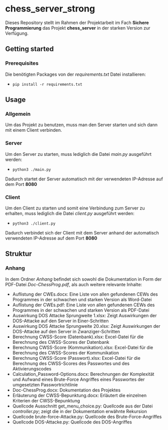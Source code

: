 # chess_server_strong
Dieses Repository stellt im Rahmen der Projektarbeit im Fach **Sichere Programmierung** das Projekt **chess_server** in der starken Version zur Verfügung.

## Getting started
### Prerequisites
Die benötigten Packages von der _requirements.txt_ Datei installieren:

- ```pip install -r requirements.txt```


## Usage
### Allgemein
Um das Projekt zu benutzen, muss man den Server starten und sich dann mit einem Client verbinden.
### Server
Um den Server zu starten, muss lediglich die Datei _main.py_ ausgeführt werden:
- ```python3 ./main.py```

Dadurch startet der Server automatisch mit der verwendeten IP-Adresse auf dem Port **8080**


### Client
Um den Client zu starten und somit eine Verbindung zum Server zu erhalten, muss lediglich die Datei _client.py_ ausgeführt werden:
- ```python3 ./client.py```

Dadurch verbindet sich der Client mit dem Server anhand der automatisch verwendeten IP-Adresse auf dem Port **8080**


## Struktur
### Anhang
In dem Ordner _Anhang_ befindet sich sowohl die Dokumentation in Form der PDF-Datei _Doc-ChessProg.pdf_, als auch weitere relevante Inhalte:
- Auflistung der CWEs.docx: Eine Liste von allen gefundenen CEWs des Programmes in der schwachen und starken Version als Word-Datei
- Auflistung der CWEs.pdf: Eine Liste von allen gefundenen CEWs des Programmes in der schwachen und starken Version als PDF-Datei
- Auswirkung DOS Attacke Sprungweite 1.xlsx: Zeigt Auswirkungen der DOS-Attacke auf den Server in Einer-Schritten
- Auswirkung DOS Attacke Sprungweite 20.xlsx: Zeigt Auswirkungen der DOS-Attacke auf den Server in Zwanziger-Schritten
- Berechnung CWSS-Score (Datenbank).xlsx: Excel-Datei für die Berechnung des CWSS-Scores der Datenbank
- Berechnung CWSS-Score (Kommunikation).xlsx: Excel-Datei für die Berechnung des CWSS-Scores der Kommunikation
- Berechnung CWSS-Score (Passwort).xlsx: Excel-Datei für die Berechnung des CWSS-Scores des Passwortes und des Aktivierungscodes
- Calculation_Password-Options.docx: Berechnungen der Komplexität und Aufwand eines Brute-Force Angriffes eines Passwortes der umgesetzten Passwortrichtlinie
- Doc-ChessProg.docx: Dokumentation des Projektes
- Erläuterung der CWSS-Bepunktung.docx: Erläutert die einzelnen Kriterien der CWSS-Bepunktung
- Quellcode Ausschnitt get_menu_choice.py: Quellcode aus der Datei _controller.py_; zeigt die in der Dokumentation erwähnte Rekursion
- Quellcode brute-force-Attacke.py: Quellcode des Brute-Force-Angriffes
- Quellcode DOS-Attacke.py: Quellcode des DOS-Angriffes
